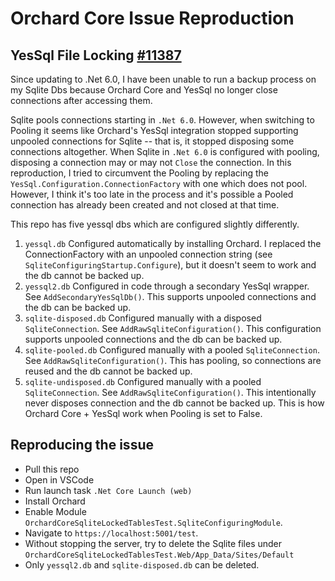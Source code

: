 # Orchard Core Issue Reproduction

## YesSql File Locking [#11387](https://github.com/OrchardCMS/OrchardCore/issues/11387)

Since updating to .Net 6.0, I have been unable to run a backup process on my Sqlite Dbs because Orchard Core and YesSql no longer close connections after accessing them.

Sqlite pools connections starting in `.Net 6.0`. However, when switching to Pooling it seems like Orchard's YesSql integration stopped supporting unpooled connections for Sqlite -- that is, it stopped disposing some connections altogether. When Sqlite in `.Net 6.0` is configured with pooling, disposing a connection may or may not `Close` the connection. In this reproduction, I tried to circumvent the Pooling by replacing the `YesSql.Configuration.ConnectionFactory` with one which does not pool. However, I think it's too late in the process and it's possible a Pooled connection has already been created and not closed at that time.

This repo has five yessql dbs which are configured slightly differently.

1. `yessql.db` Configured automatically by installing Orchard. I replaced the ConnectionFactory with an unpooled connection string (see `SqliteConfiguringStartup.Configure`), but it doesn't seem to work and the db cannot be backed up.
1. `yessql2.db` Configured in code through a secondary YesSql wrapper. See `AddSecondaryYesSqlDb()`. This supports unpooled connections and the db can be backed up.
1. `sqlite-disposed.db` Configured manually with a disposed `SqliteConnection`. See `AddRawSqliteConfiguration()`. This configuration supports unpooled connections and the db can be backed up.
1. `sqlite-pooled.db` Configured manually with a pooled `SqliteConnection`. See `AddRawSqliteConfiguration()`. This has pooling, so connections are reused and the db cannot be backed up.
1. `sqlite-undisposed.db` Configured manually with a pooled `SqliteConnection`. See `AddRawSqliteConfiguration()`. This intentionally never disposes connection and the db cannot be backed up. This is how Orchard Core + YesSql work when Pooling is set to False.

## Reproducing the issue

- Pull this repo
- Open in VSCode
- Run launch task `.Net Core Launch (web)`
- Install Orchard
- Enable Module `OrchardCoreSqliteLockedTablesTest.SqliteConfiguringModule`.
- Navigate to `https://localhost:5001/test`.
- Without stopping the server, try to delete the Sqlite files under `OrchardCoreSqliteLockedTablesTest.Web/App_Data/Sites/Default`
- Only `yessql2.db` and `sqlite-disposed.db` can be deleted.
